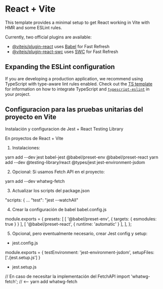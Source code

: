 # React + Vite

This template provides a minimal setup to get React working in Vite with HMR and some ESLint rules.

Currently, two official plugins are available:

- [@vitejs/plugin-react](https://github.com/vitejs/vite-plugin-react/blob/main/packages/plugin-react) uses [Babel](https://babeljs.io/) for Fast Refresh
- [@vitejs/plugin-react-swc](https://github.com/vitejs/vite-plugin-react/blob/main/packages/plugin-react-swc) uses [SWC](https://swc.rs/) for Fast Refresh

## Expanding the ESLint configuration

If you are developing a production application, we recommend using TypeScript with type-aware lint rules enabled. Check out the [TS template](https://github.com/vitejs/vite/tree/main/packages/create-vite/template-react-ts) for information on how to integrate TypeScript and [`typescript-eslint`](https://typescript-eslint.io) in your project.


## Configuracion para las pruebas unitarias del proyecto en Vite

Instalación y configuracion de Jest + React Testing Library

En proyectos de React + Vite
1. Instalaciones:

yarn add --dev jest babel-jest @babel/preset-env @babel/preset-react 
yarn add --dev @testing-library/react @types/jest jest-environment-jsdom

2. Opcional: Si usamos Fetch API en el proyecto:

yarn add --dev whatwg-fetch

3. Actualizar los scripts del package.json

"scripts: {
  ...
  "test": "jest --watchAll"

4. Crear la configuración de babel babel.config.js

module.exports = {
    presets: [
        [ '@babel/preset-env', { targets: { esmodules: true } } ],
        [ '@babel/preset-react', { runtime: 'automatic' } ],
    ],
};

5. Opcional, pero eventualmente necesario, crear Jest config y setup:

- jest.config.js

module.exports = {
    testEnvironment: 'jest-environment-jsdom',
    setupFiles: ['./jest.setup.js']
}

- jest.setup.js

// En caso de necesitar la implementación del FetchAPI
import 'whatwg-fetch'; // <-- yarn add whatwg-fetch